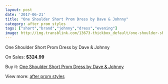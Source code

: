 ```yaml
---
layout: post
date: '2017-06-21'
title: "One Shoulder Short Prom Dress by Dave & Johnny"
category: after prom styles
tags: ["short","brand","johnny","dress","evening"]
image: http://img.transblink.com/13673-thickbox_default/one-shoulder-short-prom-dress-by-dave-johnny.jpg
---
```

One Shoulder Short Prom Dress by Dave & Johnny

On Sales: **$324.99**
<a href="https://www.transblink.com/en/after-prom-styles/4382-one-shoulder-short-prom-dress-by-dave-johnny.html"><amp-img layout="responsive" width="600" height="600" src="//img.transblink.com/13673-thickbox_default/one-shoulder-short-prom-dress-by-dave-johnny.jpg" alt="One Shoulder Short Prom Dress by Dave & Johnny 0" /></a>
<a href="https://www.transblink.com/en/after-prom-styles/4382-one-shoulder-short-prom-dress-by-dave-johnny.html"><amp-img layout="responsive" width="600" height="600" src="//img.transblink.com/13675-thickbox_default/one-shoulder-short-prom-dress-by-dave-johnny.jpg" alt="One Shoulder Short Prom Dress by Dave & Johnny 1" /></a>
<a href="https://www.transblink.com/en/after-prom-styles/4382-one-shoulder-short-prom-dress-by-dave-johnny.html"><amp-img layout="responsive" width="600" height="600" src="//img.transblink.com/13674-thickbox_default/one-shoulder-short-prom-dress-by-dave-johnny.jpg" alt="One Shoulder Short Prom Dress by Dave & Johnny 2" /></a>

Buy it: [One Shoulder Short Prom Dress by Dave & Johnny](https://www.transblink.com/en/after-prom-styles/4382-one-shoulder-short-prom-dress-by-dave-johnny.html "One Shoulder Short Prom Dress by Dave & Johnny")

View more: [after prom styles](https://www.transblink.com/en/55-after-prom-styles "after prom styles")